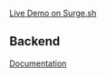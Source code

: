 [Live Demo on Surge.sh](http://react-redux-movieapp.surge.sh/)

## Backend
[Documentation](https://github.com/meseven/react-redux-egitim-seti/tree/master/react-redux-movie-app/backend)


